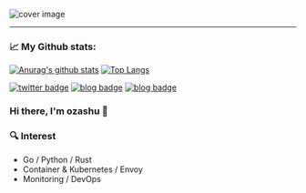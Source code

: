 ![cover image](https://user-images.githubusercontent.com/1221976/87171284-6f72b100-c30d-11ea-98c1-2387a7349607.png)
 * * *  
<h3 align="left">📈 My Github stats:</h3>

[![Anurag's github stats](https://github-readme-stats.vercel.app/api?username=ozashu&show_icons=true&theme=tokyonight)](https://github.com/anuraghazra/github-readme-stats)
[![Top Langs](https://github-readme-stats.vercel.app/api/top-langs/?username=ozashu&layout=compact&theme=tokyonight)](https://github.com/anuraghazra/github-readme-stats)

[![twitter badge](https://img.shields.io/badge/twitter-oza_shu-1da1f2?style=flat-square&logo=twitter)](https://twitter.com/oza_shu) [![blog badge](https://img.shields.io/badge/blog-ozashu.com-1f425f?style=flat-square)](https://ozashu.com) [![blog badge](https://img.shields.io/badge/speakerdeck-ozashu-1f425f?style=flat-square)](https://speakerdeck.com/ozashu)

### Hi there, I'm ozashu 👋

### 🔍 Interest

* Go / Python / Rust
* Container & Kubernetes / Envoy
* Monitoring / DevOps

<!--- made by https://github.com/anuraghazra/github-readme-stats --->

<!--
**ozashu/ozashu** is a ✨ _special_ ✨ repository because its `README.md` (this file) appears on your GitHub profile.

Here are some ideas to get you started:

- 🔭 I’m currently working on ...
- 🌱 I’m currently learning ...
- 👯 I’m looking to collaborate on ...
- 🤔 I’m looking for help with ...
- 💬 Ask me about ...
- 📫 How to reach me: ...
- 😄 Pronouns: ...
- ⚡ Fun fact: ...
-->
 
